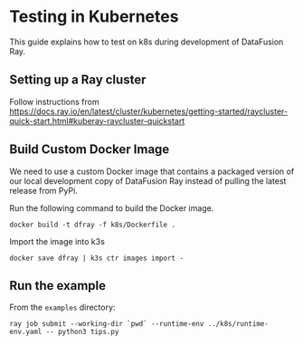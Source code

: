 # Testing in Kubernetes

This guide explains how to test on k8s during development of DataFusion Ray.

## Setting up a Ray cluster

Follow instructions from https://docs.ray.io/en/latest/cluster/kubernetes/getting-started/raycluster-quick-start.html#kuberay-raycluster-quickstart

## Build Custom Docker Image

We need to use a custom Docker image that contains a packaged version of our local development copy of DataFusion Ray 
instead of pulling the latest release from PyPi.

Run the following command to build the Docker image.

```shell
docker build -t dfray -f k8s/Dockerfile .
```

Import the image into k3s

```shell
docker save dfray | k3s ctr images import -
```

## Run the example

From the `examples` directory:

```shell
ray job submit --working-dir `pwd` --runtime-env ../k8s/runtime-env.yaml -- python3 tips.py
```
